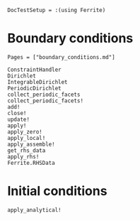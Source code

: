 ```@meta
DocTestSetup = :(using Ferrite)
```

# Boundary conditions

```@index
Pages = ["boundary_conditions.md"]
```

```@docs
ConstraintHandler
Dirichlet
IntegrableDirichlet
PeriodicDirichlet
collect_periodic_facets
collect_periodic_facets!
add!
close!
update!
apply!
apply_zero!
apply_local!
apply_assemble!
get_rhs_data
apply_rhs!
Ferrite.RHSData
```

# Initial conditions

```@docs
apply_analytical!
```
